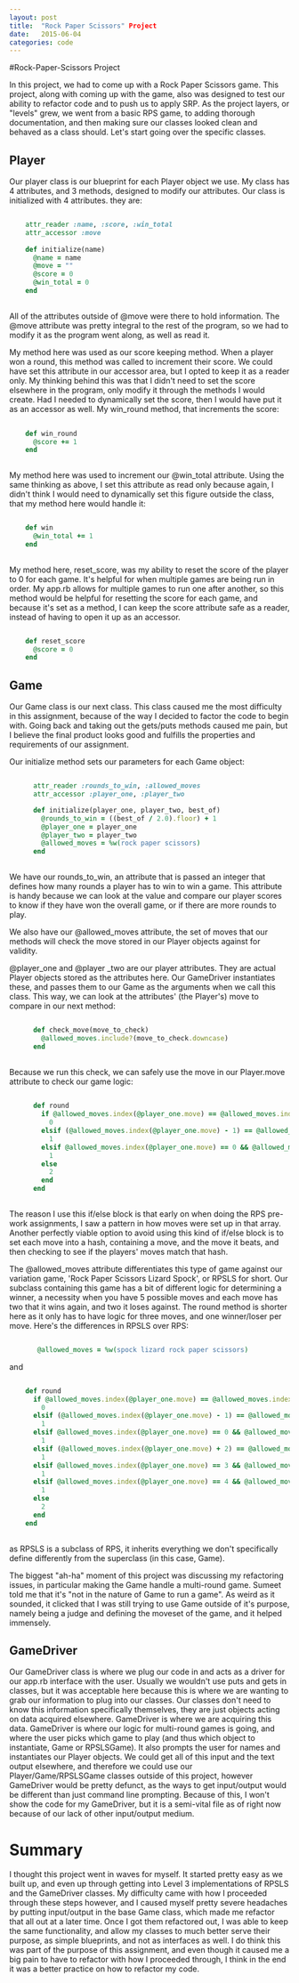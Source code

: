 ```yaml
---
layout: post
title:  "Rock Paper Scissors" Project
date:   2015-06-04  
categories: code
---
```


#Rock-Paper-Scissors Project

In this project, we had to come up with a Rock Paper Scissors game.  This project, along with coming up with the game, also was
designed to test our ability to refactor code and to push us to apply SRP.  As the project layers, or "levels" grew, we went from a
basic RPS game, to adding thorough documentation, and then making sure our classes looked clean and behaved as a class should.  Let's
start going over the specific classes.

## Player

Our player class is our blueprint for each Player object we use.  My class has 4 attributes, and 3 methods, designed to modify our
attributes. Our class is initialized with 4 attributes.  they are:

``` ruby

    attr_reader :name, :score, :win_total
    attr_accessor :move
    
    def initialize(name)
      @name = name
      @move = ""
      @score = 0
      @win_total = 0
    end
    
```

All of the attributes outside of @move were there to hold information.  The @move attribute was pretty integral to the rest of the
program, so we had to modify it as the program went along, as well as read it.

My method here was used as our score keeping method.  When a player won a round, this method was called to increment their score.  We
could have set this attribute in our accessor area, but I opted to keep it as a reader only.  My thinking behind this was that I didn't
need to set the score elsewhere in the program, only modify it through the methods I would create.  Had I needed to dynamically set the
score, then I would have put it as an accessor as well.  My win_round method, that increments the score: 

``` ruby
   
    def win_round
      @score += 1
    end
    
```

My method here was used to increment our @win_total attribute.  Using the same thinking as above, I set this attribute as read only
because again, I didn't think I would need to dynamically set this figure outside the class, that my method here would handle it:

``` ruby

    def win
      @win_total += 1
    end
    
``` 

My method here, reset_score, was my ability to reset the score of the player to 0 for each game.  It's helpful for when multiple
games are being run in order.  My app.rb allows for multiple games to run one after another, so this method would be helpful for
resetting the score for each game, and because it's set as a method, I can keep the score attribute safe as a reader, instead of
having to open it up as an accessor.

``` ruby

    def reset_score
      @score = 0
    end

```

## Game

Our Game class is our next class.  This class caused me the most difficulty in this assignment, because of the way I decided to factor
the code to begin with.  Going back and taking out the gets/puts methods caused me pain, but I believe the final product looks good and
fulfills the properties and requirements of our assignment.

Our initialize method sets our parameters for each Game object:

``` ruby

      attr_reader :rounds_to_win, :allowed_moves
      attr_accessor :player_one, :player_two 

      def initialize(player_one, player_two, best_of)
        @rounds_to_win = ((best_of / 2.0).floor) + 1
        @player_one = player_one
        @player_two = player_two
        @allowed_moves = %w(rock paper scissors)
      end
      
```

We have our rounds_to_win, an attribute that is passed an integer that defines how many rounds a player has to win to win a game.
This attribute is handy because we can look at the value and compare our player scores to know if they have won the overall game,
or if there are more rounds to play.

We also have our @allowed_moves attribute, the set of moves that our methods will check the move stored in our Player objects against
for validity.

@player_one and @player _two are our player attributes.  They are actual Player objects stored as the attributes here.  Our GameDriver
instantiates these, and passes them to our Game as the arguments when we call this class.  This way, we can look at the attributes'
(the Player's) move to compare in our next method:

``` ruby

      def check_move(move_to_check)
        @allowed_moves.include?(move_to_check.downcase)
      end
      
```

Because we run this check, we can safely use the move in our Player.move attribute to check our game logic:

``` ruby
     
      def round
        if @allowed_moves.index(@player_one.move) == @allowed_moves.index(@player_two.move)
          0
        elsif (@allowed_moves.index(@player_one.move) - 1) == @allowed_moves.index(@player_two.move)
          1
        elsif @allowed_moves.index(@player_one.move) == 0 && @allowed_moves.index(@player_two.move) == 2
          1
        else
          2
        end
      end
    
```
The reason I use this if/else block is that early on when doing the RPS pre-work assignments, I saw a pattern in how moves were set up
in that array.  Another perfectly viable option to avoid using this kind of if/else block is to set each move into a hash, containing a 
move, and the move it beats, and then checking to see if the players' moves match that hash. 

The @allowed_moves attribute differentiates this type of game against our variation game, 'Rock Paper Scissors Lizard Spock', or RPSLS
for short.  Our subclass containing this game has a bit of different logic for determining a winner, a necessity when you have 5 
possible moves and each move has two that it wins again, and two it loses against.  The round method is shorter here as it only has to
have logic for three moves, and one winner/loser per move.  Here's the differences in RPSLS over RPS:

``` ruby

       @allowed_moves = %w(spock lizard rock paper scissors)

```

and

``` ruby

    def round
      if @allowed_moves.index(@player_one.move) == @allowed_moves.index(@player_two.move)
        0
      elsif (@allowed_moves.index(@player_one.move) - 1) == @allowed_moves.index(@player_two.move)
        1
      elsif @allowed_moves.index(@player_one.move) == 0 && @allowed_moves.index(@player_two.move) == 4
        1
      elsif (@allowed_moves.index(@player_one.move) + 2) == @allowed_moves.index(@player_two.move)
        1
      elsif @allowed_moves.index(@player_one.move) == 3 && @allowed_moves.index(@player_two.move) == 0
        1
      elsif @allowed_moves.index(@player_one.move) == 4 && @allowed_moves.index(@player_two.move) == 1
        1
      else
        2
      end
    end
    
```

as RPSLS is a subclass of RPS, it inherits everything we don't specifically define differently from the superclass (in this case, Game).

The biggest "ah-ha" moment of this project was discussing my refactoring issues, in particular making the Game handle a multi-round
game. Sumeet told me that it's "not in the nature of Game to run a game". As weird as it sounded, it clicked that I was still trying to
use Game outside of it's purpose, namely being a judge and defining the moveset of the game, and it helped immensely.

## GameDriver

Our GameDriver class is where we plug our code in and acts as a driver for our app.rb interface with the user.  Usually we wouldn't use 
puts and gets in classes, but it was acceptable here because this is where we are wanting to grab our information to plug into our 
classes.  Our classes don't need to know this information specifically themselves, they are just objects acting on data acquired 
elsewhere.  GameDriver is where we are acquiring this data.  GameDriver is where our logic for multi-round games is going, and where
the user picks which game to play (and thus which object to instantiate, Game or RPSLSGame).  It also prompts the user for names and
instantiates our Player objects.  We could get all of this input and the text output elsewhere, and therefore we could use our
Player/Game/RPSLSGame classes outside of this project, however GameDriver would be pretty defunct, as the ways to get input/output
would be different than just command line prompting.  Because of this, I won't show the code for my GameDriver, but it is a semi-vital
file as of right now because of our lack of other input/output medium.

# Summary

I thought this project went in waves for myself.  It started pretty easy as we built up, and even up through getting into Level 3
implementations of RPSLS and the GameDriver classes.  My difficulty came with how I proceeded through these steps however, and I caused
myself pretty severe headaches by putting input/output in the base Game class, which made me refactor that all out at a later time. 
Once I got them refactored out, I was able to keep the same functionality, and allow my classes to much better serve their purpose, as
simple blueprints, and not as interfaces as well.  I do think this was part of the purpose of this assignment, and even though it
caused me a big pain to have to refactor with how I proceeded through, I think in the end it was a better practice on how to refactor
my code.